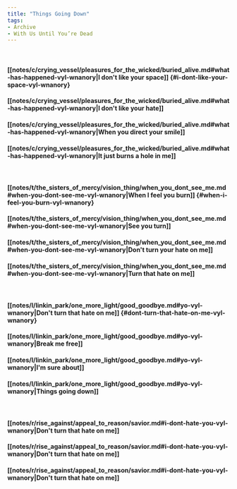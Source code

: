 ```yaml
---
title: "Things Going Down"
tags:
- Archive
- With Us Until You’re Dead
---
```

&nbsp;
#### [[notes/c/crying_vessel/pleasures_for_the_wicked/buried_alive.md#what-has-happened-vyl-wnanory|I don't like your space]] {#i-dont-like-your-space-vyl-wnanory}
#### [[notes/c/crying_vessel/pleasures_for_the_wicked/buried_alive.md#what-has-happened-vyl-wnanory|I don't like your hate]]
#### [[notes/c/crying_vessel/pleasures_for_the_wicked/buried_alive.md#what-has-happened-vyl-wnanory|When you direct your smile]]
#### [[notes/c/crying_vessel/pleasures_for_the_wicked/buried_alive.md#what-has-happened-vyl-wnanory|It just burns a hole in me]]
&nbsp;
#### [[notes/t/the_sisters_of_mercy/vision_thing/when_you_dont_see_me.md#when-you-dont-see-me-vyl-wnanory|When I feel you burn]] {#when-i-feel-you-burn-vyl-wnanory}
#### [[notes/t/the_sisters_of_mercy/vision_thing/when_you_dont_see_me.md#when-you-dont-see-me-vyl-wnanory|See you turn]]
#### [[notes/t/the_sisters_of_mercy/vision_thing/when_you_dont_see_me.md#when-you-dont-see-me-vyl-wnanory|Don't turn your hate on me]]
#### [[notes/t/the_sisters_of_mercy/vision_thing/when_you_dont_see_me.md#when-you-dont-see-me-vyl-wnanory|Turn that hate on me]]
&nbsp;
#### [[notes/l/linkin_park/one_more_light/good_goodbye.md#yo-vyl-wnanory|Don't turn that hate on me]] {#dont-turn-that-hate-on-me-vyl-wnanory}
#### [[notes/l/linkin_park/one_more_light/good_goodbye.md#yo-vyl-wnanory|Break me free]]
#### [[notes/l/linkin_park/one_more_light/good_goodbye.md#yo-vyl-wnanory|I'm sure about]]
#### [[notes/l/linkin_park/one_more_light/good_goodbye.md#yo-vyl-wnanory|Things going down]]
&nbsp;
#### [[notes/r/rise_against/appeal_to_reason/savior.md#i-dont-hate-you-vyl-wnanory|Don't turn that hate on me]]
#### [[notes/r/rise_against/appeal_to_reason/savior.md#i-dont-hate-you-vyl-wnanory|Don't turn that hate on me]]
#### [[notes/r/rise_against/appeal_to_reason/savior.md#i-dont-hate-you-vyl-wnanory|Don't turn that hate on me]]
